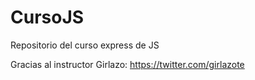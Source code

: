 # CursoJS
Repositorio del curso express de JS

Gracias al instructor Girlazo: https://twitter.com/girlazote 
